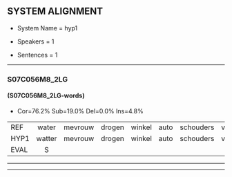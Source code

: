 
## SYSTEM ALIGNMENT

- System Name = hyp1

- Speakers = 1

- Sentences = 1

---

### S07C056M8_2LG

#### (S07C056M8_2LG-words)

- Cor=76.2%	Sub=19.0%	Del=0.0%	Ins=4.8%

|  |  |  |  |  |  |  |  |  |  |  |  |  |  |  |  |  |  |  |  |  |  |  |  |  |  |  |  |  |  |  |  |  |  |  |  |  |  |  |  |  |  |  |
|:--- |:---:|:---:|:---:|:---:|:---:|:---:|:---:|:---:|:---:|:---:|:---:|:---:|:---:|:---:|:---:|:---:|:---:|:---:|:---:|:---:|:---:|:---:|:---:|:---:|:---:|:---:|:---:|:---:|:---:|:---:|:---:|:---:|:---:|:---:|:---:|:---:|:---:|:---:|:---:|:---:|:---:|:---:|
| REF | water | mevrouw | drogen | winkel | auto | schouders | verhaal | koning | moeilijk | speelplaats | drinken | hoofdpijn | regen | vliegtuig | stoppen | opnieuw | gooien | sneeuwen | moeder | liedje |  | potlood | fietsbel | vinger | dichtbij | meisje | chauffeur | muziek | waarom | scheuren | lawaai | zwemmen | vuurwerk | appel |  | cola | kussen | eerste | circus | kleuren | voetbal | vlinder |
| HYP1 | watter | mevrouw | drogen | winkel | auto | schouders | verhaal | koning | moeilijk | speelplaat | drinken | hoofdpijn | regen | vliegtuig | stoepen | opnieuw | gooien | sneeuwen | moeder | liedje | poploot | fiets | bel | vinger | dichtbij | meisje | chauffeur | muziek | waarom | scheuren | lawaai | zwemmen | vuurwerk | appel | kola | ik | usen | eerste | circus | kleuren | voetbal | vlinde |
| EVAL | S |  |  |  |  |  |  |  |  | S |  |  |  |  | S |  |  |  |  |  | I | S | S |  |  |  |  |  |  |  |  |  |  |  | I | S | S |  |  |  |  | S |
---

---
